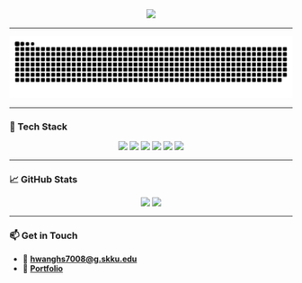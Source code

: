 <div align="center">
  <img src="https://capsule-render.vercel.app/api?type=waving&color=0:F7CAC9,100:92A8D1&height=180&section=header&text=Hyesung%20Hwang%20🚀&fontSize=45&fontColor=ffffff&animation=fadeIn" />
</div>

---

<p align="center">
  <img src="https://github.com/platane/snk/raw/output/github-contribution-grid-snake.svg" alt="snake gif" />
</p>

---

### 🧰 Tech Stack

<p align="center">
  <img src="https://img.shields.io/badge/Java-007396?style=for-the-badge&logo=openjdk&logoColor=white" />
  <img src="https://img.shields.io/badge/Spring%20Boot-6DB33F?style=for-the-badge&logo=springboot&logoColor=white" />
  <img src="https://img.shields.io/badge/React-61DAFB?style=for-the-badge&logo=react&logoColor=20232A" />
  <img src="https://img.shields.io/badge/JavaScript-F7DF1E?style=for-the-badge&logo=javascript&logoColor=000" />
  <img src="https://img.shields.io/badge/C++-00599C?style=for-the-badge&logo=cplusplus&logoColor=white" />
  <img src="https://img.shields.io/badge/Redis-DC382D?style=for-the-badge&logo=redis&logoColor=white" />
</p>

---

### 📈 GitHub Stats
<p align="center">
  <img height="160em" src="https://github-readme-stats.vercel.app/api?username=hwang-hyesung&show_icons=true&theme=graywhite" />
  <img height="160em" src="https://github-readme-streak-stats.herokuapp.com/?user=hwang-hyesung&theme=graywhite" />
</p>

---

### 📫 Get in Touch
- 📧 **hwanghs7008@g.skku.edu**  
- 🧭 [**Portfolio**](https://woozy-offer-728.notion.site/1401944b64de80f8928ae364335acbf7?source=copy_link)
